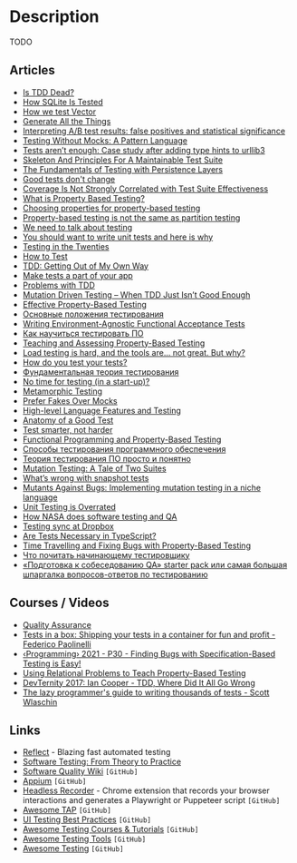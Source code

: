 # Description

TODO


## Articles

- [Is TDD Dead?](https://martinfowler.com/articles/is-tdd-dead/)
- [How SQLite Is Tested](https://sqlite.org/testing.html)
- [How we test Vector](https://vector.dev/blog/how-we-test-vector/)
- [Generate All the Things](https://matklad.github.io/2021/11/07/generate-all-the-things.html)
- [Interpreting A/B test results: false positives and statistical significance](https://netflixtechblog.com/interpreting-a-b-test-results-false-positives-and-statistical-significance-c1522d0db27a)
- [Testing Without Mocks: A Pattern Language](https://www.jamesshore.com/v2/blog/2018/testing-without-mocks)
- [Tests aren’t enough: Case study after adding type hints to urllib3](https://sethmlarson.dev/blog/2021-10-18/tests-arent-enough-case-study-after-adding-types-to-urllib3)
- [Skeleton And Principles For A Maintainable Test Suite](https://www.lpalmieri.com/posts/skeleton-and-principles-for-a-maintainable-test-suite/)
- [The Fundamentals of Testing with Persistence Layers](https://www.infoq.com/articles/Testing-With-Persistence-Layers/)
- [Good tests don't change](https://owengage.com/writing/2021-10-09-good-tests-dont-change/)
- [Coverage Is Not Strongly Correlated with Test Suite Effectiveness](https://neverworkintheory.org/2021/09/24/coverage-is-not-strongly-correlated-with-test-suite-effectiveness.html)
- [What is Property Based Testing?](https://hypothesis.works/articles/what-is-property-based-testing/)
- [Choosing properties for property-based testing](https://fsharpforfunandprofit.com/posts/property-based-testing-2/)
- [Property-based testing is not the same as partition testing](https://blog.ploeh.dk/2021/06/28/property-based-testing-is-not-the-same-as-partition-testing/)
- [We need to talk about testing](https://dannorth.net/2021/07/26/we-need-to-talk-about-testing/)
- [You should want to write unit tests and here is why](https://dev.to/jbszczepaniak/you-should-want-to-write-tests-and-here-is-why-4bi5)
- [Testing in the Twenties](https://www.tbray.org/ongoing/When/202x/2021/05/15/Testing-in-2021)
- [How to Test](https://matklad.github.io/2021/05/31/how-to-test.html)
- [TDD: Getting Out of My Own Way](https://adamtuttle.codes/blog/2021/tdd-getting-out-of-my-own-way/)
- [Make tests a part of your app](https://sobolevn.me/2021/02/make-tests-a-part-of-your-app)
- [Problems with TDD](http://www.dalkescientific.com/writings/diary/archive/2009/12/29/problems_with_tdd.html)
- [Mutation Driven Testing – When TDD Just Isn’t Good Enough](https://software.rajivprab.com/2021/02/04/mutation-driven-testing-when-tdd-just-isnt-good-enough/)
- [Effective Property-Based Testing](https://blog.auxon.io/2021/02/01/effective-property-based-testing/)
- [Основные положения тестирования](https://habr.com/ru/post/110307/)
- [Writing Environment-Agnostic Functional Acceptance Tests](https://www.jvt.me/posts/2021/01/18/agnostic-acceptance-tests/)
- [Как научиться тестировать ПО](https://habr.com/ru/company/maxilect/blog/501976/)
- [Teaching and Assessing Property-Based Testing](https://blog.brownplt.org/2021/01/10/property-based-testing.html)
- [Load testing is hard, and the tools are... not great. But why?](https://ntietz.com/tech-blog/load-testing-is-hard-but-why/)
- [How do you test your tests?](https://engineering.fb.com/2020/12/10/developer-tools/probabilistic-flakiness/)
- [Фундаментальная теория тестирования](https://habr.com/ru/post/549054/)
- [No time for testing (in a start-up)?](https://abbyssoul.github.io/engineering/2020/11/02/no-time-for-testing.html)
- [Metamorphic Testing](https://www.hillelwayne.com/post/metamorphic-testing/)
- [Prefer Fakes Over Mocks](https://tyrrrz.me/blog/fakes-over-mocks)
- [High-level Language Features and Testing](http://redsymbol.net/articles/high-level-lang-features-and-testing/)
- [Anatomy of a Good Test](https://www.innoq.com/en/blog/anatomy-of-a-good-test/)
- [Test smarter, not harder](https://lukeplant.me.uk/blog/posts/test-smarter-not-harder/)
- [Functional Programming and Property-Based Testing](http://janmidtgaard.dk/quickcheck/)
- [Способы тестирования программного обеспечения](https://habr.com/ru/company/otus/blog/443418/)
- [Теория тестирования ПО просто и понятно](https://habr.com/ru/post/587620/)
- [Mutation Testing: A Tale of Two Suites](https://codeascraft.com/2020/08/17/mutation-testing-a-tale-of-two-suites/)
- [What’s wrong with snapshot tests](https://blog.sapegin.me/all/snapshot-tests/)
- [Mutants Against Bugs: Implementing mutation testing in a niche language](https://medium.com/att-israel/mutants-against-bugs-87f77a95aad)
- [Unit Testing is Overrated](https://tyrrrz.me/blog/unit-testing-is-overrated)
- [How NASA does software testing and QA](https://www.functionize.com/blog/how-nasa-does-software-testing-and-qa/)
- [Testing sync at Dropbox](https://dropbox.tech/infrastructure/-testing-our-new-sync-engine)
- [Are Tests Necessary in TypeScript?](https://www.executeprogram.com/blog/are-tests-necessary-in-typescript)
- [Time Travelling and Fixing Bugs with Property-Based Testing](https://wickstrom.tech/programming/2019/11/17/time-travelling-and-fixing-bugs-with-property-based-testing.html)
- [Что почитать начинающему тестировщику](https://tproger.ru/articles/chto-pochitat-nachinajushhemu-testirovshhiku/)
- [«Подготовка к собеседованию QA» starter pack или самая большая шпаргалка вопросов-ответов по тестированию](https://temofeev.ru/info/articles/podgotovka-k-sobesedovaniyu-qa-starter-pack-ili-samaya-bolshaya-shpargalka-voprosov-otvetov-po-testi/)


## Courses / Videos

- [Quality Assurance](https://www.freecodecamp.org/learn/quality-assurance/)
- [Tests in a box: Shipping your tests in a container for fun and profit - Federico Paolinelli](https://youtu.be/QeQs5wRZ4ac)
- [‹Programming› 2021 - P30 - Finding Bugs with Specification-Based Testing is Easy!](https://youtu.be/MLcNhc27Ghw)
- [Using Relational Problems to Teach Property-Based Testing](https://youtu.be/TXOl_NJo8GE)
- [DevTernity 2017: Ian Cooper - TDD, Where Did It All Go Wrong](https://youtu.be/EZ05e7EMOLM)
- [The lazy programmer's guide to writing thousands of tests - Scott Wlaschin](https://youtu.be/IYzDFHx6QPY)


## Links

- [Reflect](https://reflect.run/) - Blazing fast automated testing
- [Software Testing: From Theory to Practice](https://sttp.site/)
- [Software Quality Wiki](https://github.com/ligurio/software-quality-wiki) `[GitHub]`
- [Appium](https://github.com/appium/appium) `[GitHub]`
- [Headless Recorder](https://github.com/checkly/headless-recorder) - Chrome extension that records your browser interactions and generates a Playwright or Puppeteer script `[GitHub]`
- [Awesome TAP](https://github.com/sindresorhus/awesome-tap) `[GitHub]`
- [UI Testing Best Practices](https://github.com/NoriSte/ui-testing-best-practices) `[GitHub]`
- [Awesome Testing Courses & Tutorials](https://github.com/upgundecha/awesome-testing-courses) `[GitHub]`
- [Awesome Testing Tools](https://github.com/ZoranPandovski/awesome-testing-tools) `[GitHub]`
- [Awesome Testing](https://github.com/TheJambo/awesome-testing#awesome-testing-) `[GitHub]`
